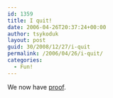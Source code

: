 ```yaml
---
id: 1359
title: I quit!
date: 2006-04-26T20:37:24+00:00
author: tsykoduk
layout: post
guid: 30/2008/12/27/i-quit
permalink: /2006/04/26/i-quit/
categories:
  - Fun!
---
```

We now have <a href="http://www.devilducky.com/media/44860/">proof</a>.